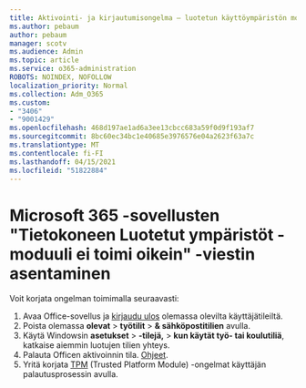 ```yaml
---
title: Aktivointi- ja kirjautumisongelma – luotetun käyttöympäristön moduuli toimi virheellisesti
ms.author: pebaum
author: pebaum
manager: scotv
ms.audience: Admin
ms.topic: article
ms.service: o365-administration
ROBOTS: NOINDEX, NOFOLLOW
localization_priority: Normal
ms.collection: Adm_O365
ms.custom:
- "3406"
- "9001429"
ms.openlocfilehash: 468d197ae1ad6a3ee13cbcc683a59f0d9f193af7
ms.sourcegitcommit: 8bc60ec34bc1e40685e3976576e04a2623f63a7c
ms.translationtype: MT
ms.contentlocale: fi-FI
ms.lasthandoff: 04/15/2021
ms.locfileid: "51822884"
---
```

# <a name="fixing-the-microsoft-365-apps-your-computers-trusted-platform-module-is-not-functioning-properly-message"></a>Microsoft 365 -sovellusten "Tietokoneen Luotetut ympäristöt -moduuli ei toimi oikein" -viestin asentaminen

Voit korjata ongelman toimimalla seuraavasti:

1. Avaa Office-sovellus ja [kirjaudu ulos](https://support.office.com/article/5a20dc11-47e9-4b6f-945d-478cb6d92071) olemassa olevilta käyttäjätileiltä.   
2. Poista olemassa **olevat**  >  **työtilit**  >  **& sähköpostitilien** avulla. 
3. Käytä Windowsin **asetukset**  >  **-tilejä,**  >  **kun käytät työ- tai koulutiliä**, katkaise aiemmin luotujen tilien yhteys. 
4. Palauta Officen aktivoinnin tila. [Ohjeet](https://docs.microsoft.com/office365/troubleshoot/activation/reset-office-365-proplus-activation-state
).
5. Yritä korjata [TPM](https://docs.microsoft.com/office365/troubleshoot/administration/connection-issue-when-sign-in-office-2016#symptom-2) (Trusted Platform Module) -ongelmat käyttäjän palautusprosessin avulla.